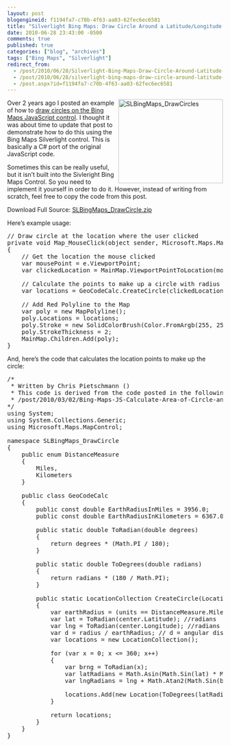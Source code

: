 ```yaml
---
layout: post
blogengineid: f1194fa7-c70b-4f63-aa03-62fec6ec6581
title: "Silverlight Bing Maps: Draw Circle Around a Latitude/Longitude Location"
date: 2010-06-28 23:43:00 -0500
comments: true
published: true
categories: ["blog", "archives"]
tags: ["Bing Maps", "Silverlight"]
redirect_from: 
  - /post/2010/06/28/Silverlight-Bing-Maps-Draw-Circle-Around-Latitude-Longitude-Location
  - /post/2010/06/28/silverlight-bing-maps-draw-circle-around-latitude-longitude-location
  - /post.aspx?id=f1194fa7-c70b-4f63-aa03-62fec6ec6581
---
```

<!-- more -->

<a href="/images/postsSLBingMaps_DrawCircles.png"><img style="border-bottom: 0px; border-left: 0px; display: inline; margin-left: 0px; border-top: 0px; margin-right: 0px; border-right: 0px" title="SLBingMaps_DrawCircles" src="/images/postsSLBingMaps_DrawCircles_thumb.png" border="0" alt="SLBingMaps_DrawCircles" width="244" height="196" align="right" /></a> Over 2 years ago I posted an example of how to <a href="/post/2008/02/09/Virtual-Earth-Draw-a-Circle-Radius-Around-a-LatLong-Point.aspx">draw circles on the Bing Maps JavaScript control</a>. I thought it was about time to update that post to demonstrate how to do this using the Bing Maps Silverlight control. This is basically a C# port of the original JavaScript code.

Sometimes this can be really useful, but it isn&rsquo;t built into the Sivleright Bing Maps Control. So you need to implement it yourself in order to do it. However, instead of writing from scratch, feel free to copy the code from this post.

Download Full Source: <a href="/file.axd?file=SLBingMaps_DrawCircle.zip" target="_self">SLBingMaps_DrawCircle.zip</a>
<div id="scid:8eb9d37f-1541-4f29-b6f4-1eea890d4876:d0dc3616-ed94-46b2-a1ef-1768009e7fae" class="wlWriterEditableSmartContent" style="padding-bottom: 0px; margin: 0px; padding-left: 0px; padding-right: 0px; display: inline; float: none; padding-top: 0px">

 
</div>

 

Here&rsquo;s example usage:
<pre class="csharpcode"><span class="rem">// Draw circle at the location where the user clicked</span><br /><span class="kwrd">private</span> <span class="kwrd">void</span> Map_MouseClick(<span class="kwrd">object</span> sender, Microsoft.Maps.MapControl.MapMouseEventArgs e)<br />{<br />    <span class="rem">// Get the location the mouse clicked</span><br />    var mousePoint = e.ViewportPoint;<br />    var clickedLocation = MainMap.ViewportPointToLocation(mousePoint);<br /><br />    <span class="rem">// Calculate the points to make up a circle with radius of 200 miles</span><br />    var locations = GeoCodeCalc.CreateCircle(clickedLocation, 200, DistanceMeasure.Miles);<br /><br />    <span class="rem">// Add Red Polyline to the Map</span><br />    var poly = <span class="kwrd">new</span> MapPolyline();<br />    poly.Locations = locations;<br />    poly.Stroke = <span class="kwrd">new</span> SolidColorBrush(Color.FromArgb(255, 255, 0, 0));<br />    poly.StrokeThickness = 2;<br />    MainMap.Children.Add(poly);            <br />}</pre>

<!-- .csharpcode, .csharpcode pre { 	font-size: small; 	color: black; 	font-family: consolas, "Courier New", courier, monospace; 	background-color: #ffffff; 	/*white-space: pre;*/ } .csharpcode pre { margin: 0em; } .csharpcode .rem { color: #008000; } .csharpcode .kwrd { color: #0000ff; } .csharpcode .str { color: #006080; } .csharpcode .op { color: #0000c0; } .csharpcode .preproc { color: #cc6633; } .csharpcode .asp { background-color: #ffff00; } .csharpcode .html { color: #800000; } .csharpcode .attr { color: #ff0000; } .csharpcode .alt  { 	background-color: #f4f4f4; 	width: 100%; 	margin: 0em; } .csharpcode .lnum { color: #606060; } -->

 

And, here&rsquo;s the code that calculates the location points to make up the circle:
<pre class="csharpcode"><span class="rem">/*</span><br /><span class="rem"> * Written by Chris Pietschmann ()</span><br /><span class="rem"> * This code is derived from the code posted in the following location:</span><br /><span class="rem"> * /post/2010/03/02/Bing-Maps-JS-Calculate-Area-of-Circle-and-Draw-Circle-on-Map.aspx</span><br /><span class="rem">*/</span><br /><span class="kwrd">using</span> System;<br /><span class="kwrd">using</span> System.Collections.Generic;<br /><span class="kwrd">using</span> Microsoft.Maps.MapControl;<br /><br /><span class="kwrd">namespace</span> SLBingMaps_DrawCircle<br />{<br />    <span class="kwrd">public</span> <span class="kwrd">enum</span> DistanceMeasure<br />    {<br />        Miles,<br />        Kilometers<br />    }<br /><br />    <span class="kwrd">public</span> <span class="kwrd">class</span> GeoCodeCalc<br />    {<br />        <span class="kwrd">public</span> <span class="kwrd">const</span> <span class="kwrd">double</span> EarthRadiusInMiles = 3956.0;<br />        <span class="kwrd">public</span> <span class="kwrd">const</span> <span class="kwrd">double</span> EarthRadiusInKilometers = 6367.0;<br /><br />        <span class="kwrd">public</span> <span class="kwrd">static</span> <span class="kwrd">double</span> ToRadian(<span class="kwrd">double</span> degrees)<br />        {<br />            <span class="kwrd">return</span> degrees * (Math.PI / 180);<br />        }<br /><br />        <span class="kwrd">public</span> <span class="kwrd">static</span> <span class="kwrd">double</span> ToDegrees(<span class="kwrd">double</span> radians)<br />        {<br />            <span class="kwrd">return</span> radians * (180 / Math.PI);<br />        }<br /><br />        <span class="kwrd">public</span> <span class="kwrd">static</span> LocationCollection CreateCircle(Location center, <span class="kwrd">double</span> radius, DistanceMeasure units)<br />        {<br />            var earthRadius = (units == DistanceMeasure.Miles ? GeoCodeCalc.EarthRadiusInMiles : GeoCodeCalc.EarthRadiusInKilometers);<br />            var lat = ToRadian(center.Latitude); <span class="rem">//radians</span><br />            var lng = ToRadian(center.Longitude); <span class="rem">//radians</span><br />            var d = radius / earthRadius; <span class="rem">// d = angular distance covered on earth's surface</span><br />            var locations = <span class="kwrd">new</span> LocationCollection();<br /><br />            <span class="kwrd">for</span> (var x = 0; x <= 360; x++)<br />            {<br />                var brng = ToRadian(x);<br />                var latRadians = Math.Asin(Math.Sin(lat) * Math.Cos(d) + Math.Cos(lat) * Math.Sin(d) * Math.Cos(brng));<br />                var lngRadians = lng + Math.Atan2(Math.Sin(brng) * Math.Sin(d) * Math.Cos(lat), Math.Cos(d) - Math.Sin(lat) * Math.Sin(latRadians));<br /><br />                locations.Add(<span class="kwrd">new</span> Location(ToDegrees(latRadians), ToDegrees(lngRadians)));<br />            }<br /><br />            <span class="kwrd">return</span> locations;<br />        }<br />    }<br />}</pre>
